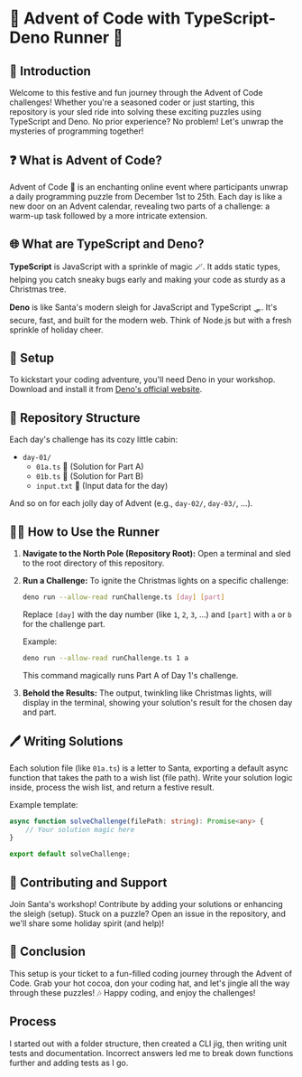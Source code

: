 # 🎄 Advent of Code with TypeScript-Deno Runner 🌟

## 🎁 Introduction

Welcome to this festive and fun journey through the Advent of Code challenges! Whether you're a seasoned coder or just starting, this repository is your sled ride into solving these exciting puzzles using TypeScript and Deno. No prior experience? No problem! Let's unwrap the mysteries of programming together!

## ❓ What is Advent of Code?

Advent of Code 🎅 is an enchanting online event where participants unwrap a daily programming puzzle from December 1st to 25th. Each day is like a new door on an Advent calendar, revealing two parts of a challenge: a warm-up task followed by a more intricate extension. 

## 🌐 What are TypeScript and Deno?

**TypeScript** is JavaScript with a sprinkle of magic 🪄. It adds static types, helping you catch sneaky bugs early and making your code as sturdy as a Christmas tree.

**Deno** is like Santa's modern sleigh for JavaScript and TypeScript 🛷. It's secure, fast, and built for the modern web. Think of Node.js but with a fresh sprinkle of holiday cheer.

## 🚀 Setup

To kickstart your coding adventure, you'll need Deno in your workshop. Download and install it from [Deno's official website](https://deno.land/).

## 📁 Repository Structure

Each day's challenge has its cozy little cabin:
- `day-01/`
  - `01a.ts` 📜 (Solution for Part A)
  - `01b.ts` 📜 (Solution for Part B)
  - `input.txt` 💌 (Input data for the day)

And so on for each jolly day of Advent (e.g., `day-02/`, `day-03/`, ...).

## 🏃‍♂️ How to Use the Runner

1. **Navigate to the North Pole (Repository Root):**
   Open a terminal and sled to the root directory of this repository.

2. **Run a Challenge:**
   To ignite the Christmas lights on a specific challenge:
   ```bash
   deno run --allow-read runChallenge.ts [day] [part]
   ```
   Replace `[day]` with the day number (like `1`, `2`, `3`, ...) and `[part]` with `a` or `b` for the challenge part.

   Example:
   ```bash
   deno run --allow-read runChallenge.ts 1 a
   ```
   This command magically runs Part A of Day 1's challenge.

3. **Behold the Results:**
   The output, twinkling like Christmas lights, will display in the terminal, showing your solution's result for the chosen day and part.

## 🖊️ Writing Solutions

Each solution file (like `01a.ts`) is a letter to Santa, exporting a default async function that takes the path to a wish list (file path). Write your solution logic inside, process the wish list, and return a festive result.

Example template:
```typescript
async function solveChallenge(filePath: string): Promise<any> {
    // Your solution magic here
}

export default solveChallenge;
```

## 🤝 Contributing and Support

Join Santa's workshop! Contribute by adding your solutions or enhancing the sleigh (setup). Stuck on a puzzle? Open an issue in the repository, and we'll share some holiday spirit (and help)!

## 🎉 Conclusion

This setup is your ticket to a fun-filled coding journey through the Advent of Code. Grab your hot cocoa, don your coding hat, and let's jingle all the way through these puzzles! 🎶 Happy coding, and enjoy the challenges!

## Process 

I started out with a folder structure, then created a CLI jig, then writing unit tests and documentation. Incorrect answers led me to break down functions further and adding tests as I go. 